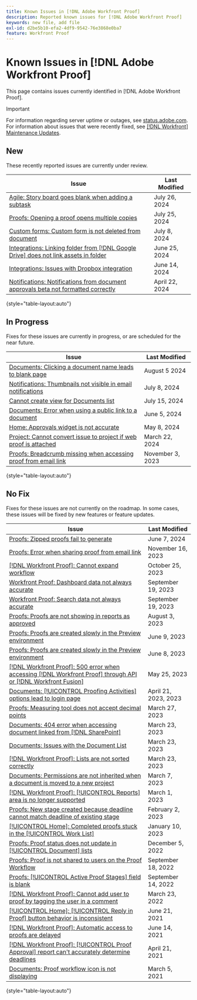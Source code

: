 ```yaml
---
title: Known Issues in [!DNL Adobe Workfront Proof]
description: Reported known issues for [!DNL Adobe Workfront Proof]
keywords: new file, add file
exl-id: d2be5b10-efa2-4df9-9542-76e3868e0ba7
feature: Workfront Proof
---
```

# Known Issues in [!DNL Adobe Workfront Proof]

This page contains issues currently identified in [!DNL Adobe Workfront Proof].

>[!IMPORTANT]
>
>For information regarding server uptime or outages, see [status.adobe.com](https://status.adobe.com). For information about issues that were recently fixed, see [[!DNL Workfront] Maintenance Updates](../maintenance/current-updates.md).

## New

These recently reported issues are currently under review.

| **Issue** | **Last Modified** |
| -----------------------------------------------------------------| ----------------- |
| [Agile: Story board goes blank when adding a subtask](known-issues-workfront/wf-agile-blank-screen-when-adding-subtask.md) | July 26, 2024 |
| [Proofs: Opening a proof opens multiple copies](known-issues-workfront/wf-proofs-two-proofs-open.md) | July 25, 2024 |
| [Custom forms: Custom form is not deleted from document](known-issues-workfront/wf-custom-form-not-deleted-on-document.md) | July 8, 2024 |
| [Integrations: Linking folder from [!DNL Google Drive] does not link assets in folder](known-issues-workfront/wf-integration-google-folder-not-link-assets.md) | June 25, 2024 |
| [Integrations: Issues with Dropbox integration](known-issues-workfront/wf-integrations-issues-with-dropbox.md) | June 14, 2024 |
| [Notifications: Notifications from document approvals beta not formatted correctly](known-issues-workfront/wf-notifications-document-beta-emails-not-formatted.md) | April 22, 2024 |

{style="table-layout:auto"}

## In Progress

Fixes for these issues are currently in progress, or are scheduled for the near future.

| **Issue** | **Last Modified** |
| -----------------------------------------------------------------| ----------------- |
| [Documents: Clicking a document name leads to blank page](known-issues-workfront/wf-documents-clicking-not-lead-to-details.md) | August 5 2024 |
| [Notifications: Thumbnails not visible in email notifications](known-issues-workfront/wf-notifications-thumbnails-not-loading.md) | July 8, 2024 |
| [Cannot create view for Documents list](known-issues-workfront/wf-documents-cannot-add-new-view.md) | July 15, 2024 |
| [Documents: Error when using a public link to a document](known-issues-workfront/wf-documents-public-link-not-working.md) | June 5, 2024 |
| [Home: Approvals widget is not accurate](known-issues-workfront/wf-home-approvals-widget-not-up-to-date.md) | May 8, 2024 |
| [Project: Cannot convert issue to project if web proof is attached](known-issues-workfront/wf-project-conversion-fails-if-document-linked.md) | March 22, 2024 |
| [Proofs: Breadcrumb missing when accessing proof from email link](known-issues-workfront/wf-proofs-breadcrumb-missing.md) | November 3, 2023 |

{style="table-layout:auto"}

## No Fix

Fixes for these issues are not currently on the roadmap. In some cases, these issues will be fixed by new features or feature updates.

| **Issue** | **Last Modified** |
| -----------------------------------------------------------------| ----------------- |
| [Proofs: Zipped proofs fail to generate](known-issues-workfront/wf-proofs-zipped-proofs-fail.md) | June 7, 2024 |
| [Proofs: Error when sharing proof from email link](known-issues-workfront/inactive/wf-proofs-error-when-sharing-proof-from-email.md) | November 16, 2023 |
| [[!DNL Workfront Proof]: Cannot expand workflow](known-issues-workfront-proof/proof-cannot-view-workflow.md) | October 25, 2023 |
| [Workfront Proof: Dashboard data not always accurate](known-issues-workfront-proof/proof-dashboard-data-may-not-be-accurate.md) | September 19, 2023 |
| [Workfront Proof: Search data not always accurate](known-issues-workfront-proof/proof-search-data-not-may-not-be-accurate.md) | September 19, 2023 |
| [Proofs: Proofs are not showing in reports as approved](known-issues-workfront/inactive/wf-proofs-not-showing-approved-in-report.md) | August 3, 2023 |
| [Proofs: Proofs are created slowly in the Preview environment](known-issues-workfront-proof/proof-dependency-rules-multichoice.md) | June 9, 2023 |
| [Proofs: Proofs are created slowly in the Preview environment](known-issues-workfront/inactive/wf-proofs-in-preview-created-slowly.md) | June 8, 2023 |
| [[!DNL Workfront Proof]: 500 error when accessing [!DNL Workfront Proof] through API or [!DNL Workfront Fusion]](known-issues-workfront-proof/proof-500-error-getallproofs.md) | May 25, 2023 |
| [Documents: [!UICONTROL Proofing Activities] options lead to login page](known-issues-workfront/inactive/wf-documents-taken-to-login-screen.md) | April 21, 2023, 2023 |
| [Proofs: Measuring tool does not accept decimal points](known-issues-workfront/inactive/wf-proofs-measure-not-not-accepting-decimals.md) | March 27, 2023 |
| [Documents: 404 error when accessing document linked from [!DNL SharePoint]](known-issues-workfront/inactive/wf-documents-404-when-accessing-document-in-sharepoint.md) | March 23, 2023 |
| [Documents: Issues with the Document List](known-issues-workfront/inactive/wf-documents-list-missing-elements.md) | March 23, 2023 |
| [[!DNL Workfront Proof]: Lists are not sorted correctly](known-issues-workfront-proof/proof-lists-not-sorted-correctly.md) | March 23, 2023 |
| [Documents: Permissions are not inherited when a document is moved to a new project](known-issues-workfront/inactive/wf-documents-permissions-not-interited-when-moved.md) | March 7, 2023 |
| [[!DNL Workfront Proof]: [!UICONTROL Reports] area is no longer supported](known-issues-workfront-proof/proof-reports-analytics-not-working.md) | March 1, 2023 |
| [Proofs: New stage created because deadline cannot match deadline of existing stage](known-issues-workfront-proof/proof-new-stage-created.md) | February 2, 2023 |
| [[!UICONTROL Home]: Completed proofs stuck in the [!UICONTROL Work List]](known-issues-workfront-proof/completed-proofs-stuck-in-the-work-list.md) | January 10, 2023 |
| [Proofs: Proof status does not update in [!UICONTROL Document] lists](known-issues-workfront/inactive/wf-documents-status-not-updating-in-document-list.md) | December 5, 2022 |
| [Proofs: Proof is not shared to users on the Proof Workflow](known-issues-workfront-proof/proof-user-in-stage-does-not-get-access.md) | September 18, 2022 |
| [Proofs: [!UICONTROL Active Proof Stages] field is blank](known-issues-workfront/inactive/wf-documents-stages-do-not-populate-on-proof.md) | September 14, 2022 |
| [[!DNL Workfront Proof]: Cannot add user to proof by tagging the user in a comment](known-issues-workfront-proof/cannot-add-user-to-proof.md) | March 23, 2022 |
| [[!UICONTROL Home]: [!UICONTROL Reply in Proof] button behavior is inconsistent](known-issues-workfront-proof/reply-in-proof-button-behavior-is-inconsistent.md) | June 21, 2021 |
| [[!DNL Workfront Proof]: Automatic access to proofs are delayed](known-issues-workfront-proof/automatic-access-to-proofs-are-delayed.md) | June 14, 2021 |
| [[!DNL Workfront Proof]: [!UICONTROL Proof Approval] report can't accurately determine deadlines](known-issues-workfront-proof/proof-approval-report-cant-accurately-determine-deadlines.md) | April 21, 2021 |
| [Documents: Proof workflow icon is not displaying](known-issues-workfront-proof/proof-workflow-icon-is-not-displaying.md) | March 5, 2021 |

{style="table-layout:auto"}

